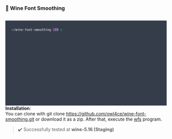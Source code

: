 ### :wine_glass: Wine Font Smoothing
##  

<a href="./assets/preview.gif"><img src="./assets/preview.gif" alt="preview" align="right" width="516px"></a>

**Installation**: \
You can clone with git clone https://github.com/owl4ce/wine-font-smoothing.git or download it as a zip. After that, execute the [wfs](./wfs) program.

> :heavy_check_mark: Successfully tested at **wine-5.16 (Staging)**
